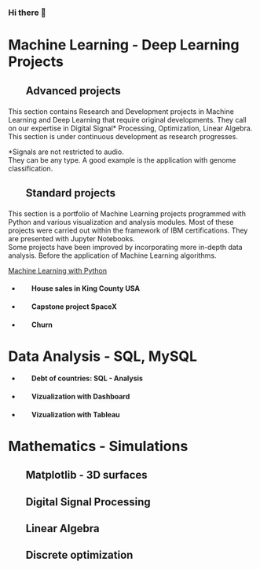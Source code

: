 ### Hi there 👋

# **Machine Learning - Deep Learning Projects**

##  <ul> **Advanced projects** </ul>

This section contains Research and Development projects in Machine Learning and Deep Learning that require original developments. They call on our expertise in Digital Signal* Processing, Optimization, Linear Algebra. <br>
This section is under continuous development as research progresses. <br> 

*Signals are not restricted to audio. <br>
They can be any type. A good example is the application with genome classification.
 



##  <ul> **Standard projects** </ul>

This section is a portfolio of Machine Learning projects programmed with Python and various visualization and analysis modules. Most of these projects were carried out within the framework of IBM certifications. They are presented with Jupyter Notebooks. <br>
  Some projects have been improved by incorporating more in-depth data analysis. Before the application of Machine Learning algorithms.

  [Machine Learning with Python](['https://github.com/DrStef/Machine_Learning_with_Python-IBM/blob/main/README.md'])


- #### <ul> **House sales in King County USA**  </ul> 

 
   
- #### <ul> **Capstone project SpaceX**   </ul>  
   
- #### <ul> **Churn**  </ul>


# **Data Analysis - SQL, MySQL**

- #### <ul> **Debt of countries: SQL - Analysis**  </ul>

- #### <ul> **Vizualization with Dashboard** </ul>

- #### <ul> **Vizualization with Tableau** </ul>
 
 

# **Mathematics - Simulations**

## <ul> **Matplotlib - 3D surfaces**   </ul>  
## <ul> **Digital Signal Processing**   </ul>  
## <ul> **Linear Algebra**   </ul>   
## <ul> **Discrete optimization**   </ul>   













<!--
**DrStef/DrStef** is a ✨ _special_ ✨ repository because its `README.md` (this file) appears on your GitHub profile.

Here are some ideas to get you started:

- 🔭 I’m currently working on ...
- 🌱 I’m currently learning ...
- 👯 I’m looking to collaborate on ...
- 🤔 I’m looking for help with ...
- 💬 Ask me about ...
- 📫 How to reach me: ...
- 😄 Pronouns: ...
- ⚡ Fun fact: ...
-->
